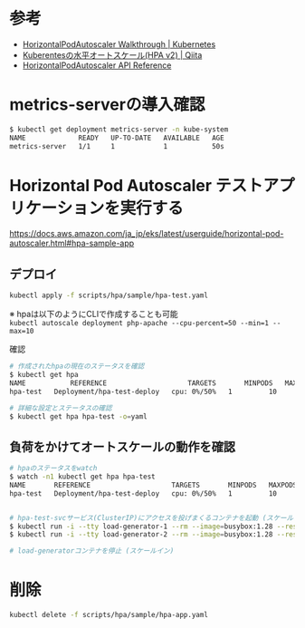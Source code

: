 # 参考

- [HorizontalPodAutoscaler Walkthrough | Kubernetes](https://kubernetes.io/docs/tasks/run-application/horizontal-pod-autoscale-walkthrough/#run-and-expose-php-apache-server)
- [Kuberentesの水平オートスケール(HPA v2) | Qiita](https://qiita.com/shmurata/items/e6bd8c56f3e4f9a8e384)
- [HorizontalPodAutoscaler API Reference](https://kubernetes.io/docs/reference/kubernetes-api/workload-resources/horizontal-pod-autoscaler-v2/)

# metrics-serverの導入確認

```bash
$ kubectl get deployment metrics-server -n kube-system
NAME             READY   UP-TO-DATE   AVAILABLE   AGE
metrics-server   1/1     1            1           50s
```

# Horizontal Pod Autoscaler テストアプリケーションを実行する
https://docs.aws.amazon.com/ja_jp/eks/latest/userguide/horizontal-pod-autoscaler.html#hpa-sample-app

## デプロイ

```bash
kubectl apply -f scripts/hpa/sample/hpa-test.yaml 
```

※ hpaは以下のようにCLIで作成することも可能  
`kubectl autoscale deployment php-apache --cpu-percent=50 --min=1 --max=10`

確認

```bash
# 作成されたhpaの現在のステータスを確認
$ kubectl get hpa
NAME           REFERENCE                    TARGETS       MINPODS   MAXPODS   REPLICAS   AGE
hpa-test   Deployment/hpa-test-deploy   cpu: 0%/50%   1         10        1          2m29s

# 詳細な設定とステータスの確認
$ kubectl get hpa hpa-test -o=yaml
```

## 負荷をかけてオートスケールの動作を確認


```bash
# hpaのステータスをwatch
$ watch -n1 kubectl get hpa hpa-test
NAME       REFERENCE                    TARGETS       MINPODS   MAXPODS   REPLICAS   AGE
hpa-test   Deployment/hpa-test-deploy   cpu: 0%/50%   1         10        1          2m51s


# hpa-test-svcサービス(ClusterIP)にアクセスを投げまくるコンテナを起動 (スケールアウト)
$ kubectl run -i --tty load-generator-1 --rm --image=busybox:1.28 --restart=Never -- /bin/sh -c "while sleep 0.01; do wget -q -O- http://hpa-test-svc; done"
$ kubectl run -i --tty load-generator-2 --rm --image=busybox:1.28 --restart=Never -- /bin/sh -c "while sleep 0.01; do wget -q -O- http://hpa-test-svc; done"

# load-generatorコンテナを停止 (スケールイン)
```


# 削除

```bash
kubectl delete -f scripts/hpa/sample/hpa-app.yaml
```